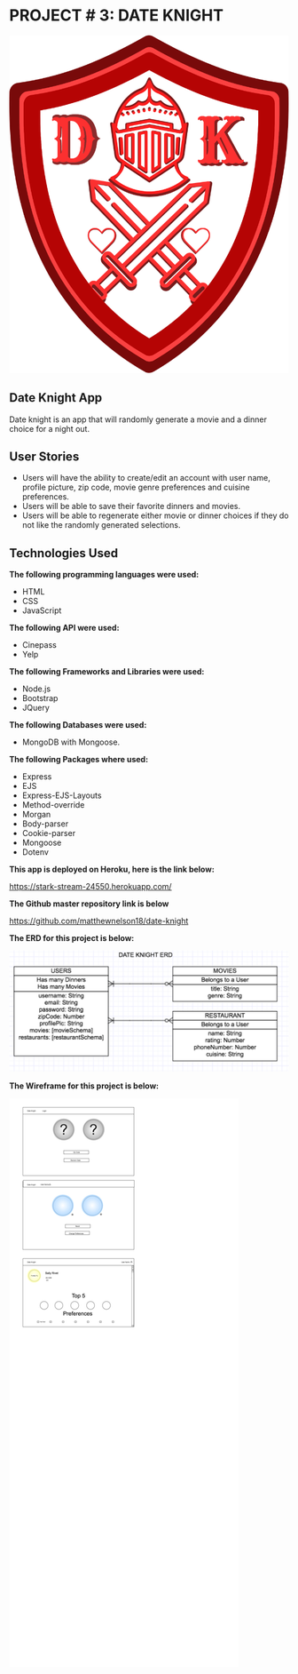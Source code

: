 # PROJECT # 3: DATE KNIGHT
![](logo.png)

## Date Knight App

Date knight is an app that will randomly generate a movie and a dinner choice for a night out.

## User Stories

* Users will have the ability to create/edit an account with user name, profile picture, zip code, movie genre preferences and cuisine preferences.
* Users will be able to save their favorite dinners and movies.
* Users will be able to regenerate either movie or dinner choices if they do not like the randomly generated selections.

## Technologies Used
**The following programming languages were used:**

* HTML
* CSS
* JavaScript

**The following API were used:**

* Cinepass
* Yelp

**The following Frameworks and Libraries were used:**

* Node.js
* Bootstrap
* JQuery

**The following Databases were used:**

* MongoDB with Mongoose.

**The following Packages where used:**

* Express
* EJS
* Express-EJS-Layouts
* Method-override
* Morgan
* Body-parser
* Cookie-parser
* Mongoose
* Dotenv

**This app is deployed on Heroku, here is the link below:**

https://stark-stream-24550.herokuapp.com/

**The Github master repository link is below**

https://github.com/matthewnelson18/date-knight


**The ERD for this project is below:**



![](erd3.jpg)

**The Wireframe for this project is below:**

![](date-knight-wires_3.jpg)